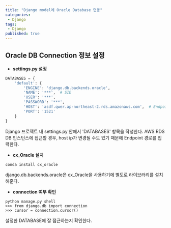 ```yaml
---
title: "Django model에 Oracle Database 연동"
categories:
 - Django
tags:
 - Django
published: true
---
```


## Oracle DB Connection 정보 설정
+ **settings.py 설정**
```python
DATABASES = {
	'default': {
		'ENGINE': 'django.db.backends.oracle',
		'NAME': '***',  # SID
		'USER': '***',
		'PASSWORD': '***',
		'HOST': 'asdf.qwer.ap-northeast-2.rds.amazonaws.com',  # Endpoint 또는 host명
		'PORT': '1521'
	}
}
```
Django 프로젝트 내 settings.py 안에서 'DATABASES' 항목을 작성한다. AWS RDS DB 인스턴스에 접근할 경우, host ip가 변경될 수도 있기 때문에 Endpoint 경로를 입력한다.

+ **cx_Oracle 설치**
```
conda install cx_oracle
```
django.db.backends.oracle은 cx_Oracle을 사용하기에 별도로 라이브러리를 설치해준다.

+ **connection 여부 확인**
```
python manage.py shell
>>> from django.db import connection
>>> cursor = connection.cursor()
```
설정한 DATABASE에 잘 접근하는지 확인한다.

<!--stackedit_data:
eyJoaXN0b3J5IjpbMTcwNDI1OTA4NywtMTIzNzQxMDUzNCwyMD
k5MzA3MDY5LC0yMDQ0MDE2OTA5LC0xODM3ODg2NDc3LC0xNDIz
MjY2MDY1XX0=
-->
